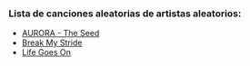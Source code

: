 <!DOCTYPE html>
<html>
    <head>
        <title>Ejercicio de Introducción a HTML en OpenBootcamp</title>
    </head>
    <body>
    <!-- Este es mi primer comentario de dos líneas
    Aprendiendo a documentar mi código con OpenBootcamp-->
    <h3>Lista de canciones aleatorias de artistas aleatorios:</h3>
<ul>
    <li><a href="https://youtu.be/_Mc_OM5oNA8">AURORA - The Seed</a></li>
    <li><a href="https://youtu.be/UhLDA4Wr2GU">Break My Stride</a></li>
    <li><a href="https://youtu.be/mzhbRUniU4U">Life Goes On</a></li>
</ul>
    </body>
</html>
